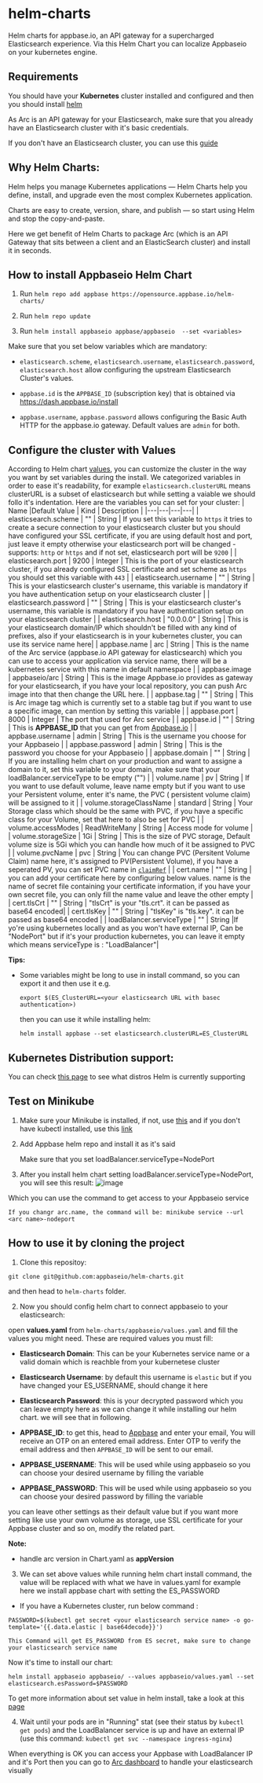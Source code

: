 # helm-charts

Helm charts for appbase.io, an API gateway for a supercharged Elasticsearch experience.
Via this Helm Chart you can localize Appbaseio on your kubernetes engine.

## Requirements
You should have your **Kubernetes** cluster installed and configured and then you should install [helm]("https://helm.sh/docs/intro/install/")

As Arc is an API gateway for your Elasticsearch, make sure that you already have an Elasticsearch cluster with it's basic credentials.

If you don't have an Elasticsearch cluster, you can use this [guide]("https://www.elastic.co/guide/en/cloud-on-k8s/current/k8s-quickstart.html")

## Why Helm Charts:

Helm helps you manage Kubernetes applications — Helm Charts help you define, install, and upgrade even the most complex Kubernetes application.

Charts are easy to create, version, share, and publish — so start using Helm and stop the copy-and-paste.

Here we get benefit of Helm Charts to package Arc (which is an API Gateway that sits between a client and an ElasticSearch cluster) and install it in seconds.

## How to install Appbaseio Helm Chart

1. Run `helm repo add appbase https://opensource.appbase.io/helm-charts/`

2. Run `helm repo update`

3. Run `helm install appbaseio appbase/appbaseio  --set <variables>`

Make sure that you set below variables which are mandatory:

- `elasticsearch.scheme`, `elasticsearch.username`, `elasticsearch.password`, `elasticsearch.host` allow configuring the upstream Elasticsearch Cluster's values.

- `appbase.id` is the `APPBASE_ID` (subscription key) that is obtained via https://dash.appbase.io/install

- `appbase.username`, `appbase.password` allows configuring the Basic Auth HTTP for the appbase.io gateway. Default values are `admin` for both.


## Configure the cluster with Values

According to Helm chart [values]("https://helm.sh/docs/chart_template_guide/values_files/"), you can customize the cluster in the way you want by set variables during the install.
We categorized variables in order to ease it's readability, for example `elasticsearch.clusterURL`  means clusterURL is a subset of elasticsearch but while setting a vaiable we should follo it's indentation. 
Here are the variables you can set for your cluster:
|  Name |Default Value   | Kind  |  Description |
|---|---|---|---|
| elasticsearch.scheme  | ""  | String  |  If you set this variable to `https` it tries to create a secure connection to your elasticsearch cluster but you should have configured your SSL certificate, if you are using default host and port, just leave it empty otherwise your elasticsearch port will be changed - supports: `http` or `https` and if not set, elasticsearch port will be `9200` |
| elasticsearch.port  | 9200  | Integer  |  This is the port of your elasticsearch cluster, if you already configured SSL certificate and set scheme as `https` you should set this variable with `443` |
| elasticsearch.username  | ""  | String  |  This is your elasticsearch cluster's username, this variable is mandatory if you have authentication setup on your elasticsearch cluster |
| elasticsearch.password  | ""  | String  |  This is your elasticsearch cluster's username, this variable is mandatory if you have authentication setup on your elasticsearch cluster |
| elasticsearch.host  | "0.0.0.0"  | String  |  This is your elasticsearch domain/IP which shouldn't be filled with any kind of prefixes, also if your elasticsearch is in your kubernetes cluster, you can use its service name here|
|  appbase.name | arc  |  String | This is the name of the Arc service (appbase.io API gateway for elasticsearch) which you can use to access your application via service name, there will be a kubernetes service with this name in default namespace  |
|  appbase.image |  appbaseio/arc | String  |  This is the image Appbase.io provides as gateway for your elasticsearch, if you have your local repository, you can push Arc image into that then change the URL here. |
|  appbase.tag |  "" | String  | This is Arc image tag which is currently set to a stable tag but if you want to use a specific image, can mention by setting this variable |
|  appbase.port | 8000  | Integer  | The port that used for Arc service |
| appbase.id  |  "" |  String |  This is **APPBASE_ID** that you can get from [Appbase.io]("https://arc-dashboard.appbase.io/install") |
|  appbase.username | admin  |  String |  This is the username you choose for your Appbaseio |
| appbase.password  | admin  |  String | This is the password you choose for your Appbaseio  |
|  appbase.domain |  "" |  String |  If you are installing helm chart on your production and want to assigne a domain to it, set this variable to your domain, make sure that your loadBalancer.serviceType to be empty ("") |
|  volume.name | pv  | String  |  If you want  to use default volume, leave name empty but if you want to use your Persistent volume, enter it's name, the PVC ( persistent volume claim) will be assigned to it |
|  volume.storageClassName |  standard | String  | Your Storage class which should be the same with PVC, if you have a specific class for your Volume, set that here to also be set for PVC  |
| volume.accessModes  | ReadWriteMany  |  String |  Access mode for volume |
|  volume.storageSize | 1Gi  | String  | This is the size of PVC storage, Default volume size is 5Gi which you can handle how much of it be assigned to PVC  |
|  volume.pvcName | pvc  | String  |  You can change PVC (Persitent Volume Claim) name here, it's assigned to PV(Persistent Volume), if you have a seperated PV, you can set PVC name in [`claimRef`]("https://kubernetes.io/docs/concepts/storage/persistent-volumes/#reserving-a-persistentvolume") |
|  cert.name | ""  | String  | you can add your certificate here by configuring below values. name is the name of secret file containing your certificate information, if you have your own secret file, you can only fill the name value and leave the other empty  |
| cert.tlsCrt  |  "" | String  |  "tlsCrt" is your "tls.crt". it can be passed as base64 encoded|
|  cert.tlsKey | ""  | String  | "tlsKey" is "tls.key". it can be passed as base64 encoded  |
| loadBalancer.serviceType  | ""  | String  |If yo're using kubernetes locally and as you won't have external IP, Can be "NodePort" but if it's your production kubernetes, you can leave it empty which means serviceType is : "LoadBalancer"|

**Tips:**

- Some variables might be long to use in install command, so you can export it and then use it e.g.
    
     `export $(ES_ClusterURL=<your elasticsearch URL with basec authentication>)`

     then you can use it while installing helm:

     `helm install appbase --set elasticsearch.clusterURL=ES_ClusterURL`

## Kubernetes Distribution support:
You can check [this page]("https://helm.sh/docs/topics/kubernetes_distros/") to see what distros Helm is currently supporting
## Test on Minikube

1. Make sure your Minikube is installed, if not, use [this]("https://minikube.sigs.k8s.io/docs/start/") and if you don't have kubectl installed, use this [link]("https://kubernetes.io/docs/tasks/tools/")

2. Add Appbase helm repo and install it as it's said 

    Make sure that you set loadBalancer.serviceType=NodePort

3. After you install helm chart setting loadBalancer.serviceType=NodePort, you will see this result:
![image](https://user-images.githubusercontent.com/30385958/122102140-5bdb9e80-ce2a-11eb-960b-921c64a298e5.png)

Which you can use the command to get access to your Appbaseio service

    If you changr arc.name, the command will be: minikube service --url <arc name>-nodeport

## How to use it by cloning the project

1. Clone this repositoy: 

`git clone git@github.com:appbaseio/helm-charts.git` 

and then head to `helm-charts` folder.


2. Now you should config helm chart to connect appbaseio to your elasticsearch: 

open **values.yaml** from `helm-charts/appbaseio/values.yaml` and fill the values you might need.
These are required values you must fill: 

- **Elasticsearch Domain**: This can be your Kubernetes service name or a valid domain which is reachble from your kubernetese cluster
- **Elasticsearch Username**: by default this username is `elastic` but if you have changed your ES_USERNAME, should change it here
- **Elasticsearch Password**: this is your decrypted password which you can leave empty here as we can change it while installing our helm chart. we will see that in following.
- **APPBASE_ID**: to get this, head to [Appbase]("https://arc-dashboard.appbase.io/install") and enter your email, You will receive an OTP on an entered email address. Enter OTP to verify the email address and then `APPBASE_ID` will be sent to our email.

- **APPBASE_USERNAME**: This will be used while using appbaseio so you can choose your desired username by filling the variable
- **APPBASE_PASSWORD**: This will be used while using appbaseio so you can choose your desired password by filling the variable

you can leave other settings as their default value but if you want more setting like use your own volume as storage, use SSL certificate for your Appbase cluster and so on, modify the related part.

**Note:**
- handle arc version in Chart.yaml as **appVersion**

3. We can set above values while running helm chart install command, the value will be replaced with what we have in values.yaml for example here we install appbase chart with setting the ES_PASSWORD 

- If you have a Kubernetes cluster, run below command :

`PASSWORD=$(kubectl get secret <your elasticsearch service name> -o go-template='{{.data.elastic | base64decode}}')`
    
    This Command will get ES_PASSWORD from ES secret, make sure to change your elasticsearch service name

Now it's time to install our chart: 

`helm install appbaseio appbaseio/ --values appbaseio/values.yaml --set elasticsearch.esPassword=$PASSWORD `

To get more information about set value in helm install, take a look at this [page]("https://helm.sh/docs/helm/helm_install/")

4. Wait until your pods are in "Running" stat (see their status by `kubectl get pods`) and the LoadBalancer service is up and have an external IP (use this command: `kubectl get svc --namespace ingress-nginx`) 

When everything is OK you can access your Appbase with LoadBalancer IP and it's Port then you can go to [Arc dashboard]("https://arc-dashboard.appbase.io/login") to handle your elasticsearch visually
